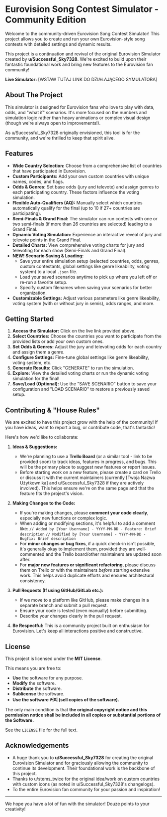 # Eurovision Song Contest Simulator - Community Edition

Welcome to the community-driven Eurovision Song Contest Simulator! This project allows you to create and run your own Eurovision-style song contests with detailed settings and dynamic results.

This project is a continuation and revival of the original Eurovision Simulator created by **u/Successful_Sky7328**. We're excited to build upon their fantastic foundational work and bring new features to the Eurovision fan community!

**Live Simulator:** [WSTAW TUTAJ LINK DO DZIAŁAJĄCEGO SYMULATORA]

## About The Project

This simulator is designed for Eurovision fans who love to play with data, odds, and "what if" scenarios. It's more focused on the numbers and simulation logic rather than heavy animations or complex visual design (though we're always open to improvements!).

As u/Successful_Sky7328 originally envisioned, this tool is for the community, and we're thrilled to keep that spirit alive.

## Features

* **Wide Country Selection:** Choose from a comprehensive list of countries that have participated in Eurovision.
* **Custom Participants:** Add your own custom countries with unique names, codes, and flags.
* **Odds & Genres:** Set base odds (jury and televote) and assign genres to each participating country. These factors influence the voting simulation.
* **Flexible Auto-Qualifiers (AQ):** Manually select which countries automatically qualify for the final (up to 10 if 27+ countries are participating).
* **Semi-Finals & Grand Final:** The simulator can run contests with one or two semi-finals (if more than 26 countries are selected) leading to a Grand Final.
* **Dynamic Voting Simulation:** Experience an interactive reveal of jury and televote points in the Grand Final.
* **Detailed Charts:** View comprehensive voting charts for jury and televoting for each show (Semi-Finals and Grand Final).
* **NEW! Scenario Saving & Loading:**
    * Save your entire simulation setup (selected countries, odds, genres, custom contestants, global settings like genre likeability, voting system) to a local `.json` file.
    * Load your saved scenarios anytime to pick up where you left off or re-run a favorite setup.
    * Specify custom filenames when saving your scenarios for better organization.
* **Customizable Settings:** Adjust various parameters like genre likeability, voting system (with or without jury in semis), odds ranges, and more.

## Getting Started

1.  **Access the Simulator:** Click on the live link provided above.
2.  **Select Countries:** Choose the countries you want to participate from the provided lists or add your own custom ones.
3.  **Set Odds & Genres:** Adjust the jury and televoting odds for each country and assign them a genre.
4.  **Configure Settings:** Fine-tune global settings like genre likeability, voting system, etc.
5.  **Generate Results:** Click "GENERATE" to run the simulation.
6.  **Explore:** View the detailed voting charts or run the dynamic voting simulation for the final!
7.  **Save/Load (Optional):** Use the "SAVE SCENARIO" button to save your configuration and "LOAD SCENARIO" to restore a previously saved setup.

## Contributing & "House Rules"

We are excited to have this project grow with the help of the community! If you have ideas, want to report a bug, or contribute code, that's fantastic!

Here's how we'd like to collaborate:

1.  **Ideas & Suggestions:**
    * We're planning to use a **Trello Board** (or a similar tool - link to be provided soon) to track ideas, features in progress, and bugs. This will be the primary place to suggest new features or report issues.
    * Before starting work on a new feature, please create a card on Trello or discuss it with the current maintainers (currently [Twoja Nazwa Użytkownika] and u/Successful_Sky7328 if they are actively involved). This helps ensure we're on the same page and that the feature fits the project's vision.

2.  **Making Changes to the Code:**
    * If you're making changes, please **comment your code clearly**, especially new functions or complex logic.
    * When adding or modifying sections, it's helpful to add a comment like:
        `// Added by [Your Username] - YYYY-MM-DD - Feature: Brief description`
        `// Modified by [Your Username] - YYYY-MM-DD - Bugfix: Brief description`
    * For **minor changes or bug fixes**, if a quick check-in isn't possible, it's generally okay to implement them, provided they are well-commented and the Trello board/other maintainers are updated soon after.
    * For **major new features or significant refactoring**, please discuss them on Trello or with the maintainers *before* starting extensive work. This helps avoid duplicate efforts and ensures architectural consistency.

3.  **Pull Requests (If using GitHub/GitLab etc.):**
    * If we move to a platform like GitHub, please make changes in a separate branch and submit a pull request.
    * Ensure your code is tested (even manually) before submitting.
    * Describe your changes clearly in the pull request.

4.  **Be Respectful:** This is a community project built on enthusiasm for Eurovision. Let's keep all interactions positive and constructive.

## License

This project is licensed under the **MIT License**.

This means you are free to:
* **Use** the software for any purpose.
* **Modify** the software.
* **Distribute** the software.
* **Sublicense** the software.
* **Use the software 커피 (sell copies of the software).**

The only main condition is that **the original copyright notice and this permission notice shall be included in all copies or substantial portions of the Software.**

See the `LICENSE` file for the full text.

## Acknowledgements

* A huge thank you to **u/Successful_Sky7328** for creating the original Eurovision Simulator and for graciously allowing the community to continue its development. Their foundational work is the backbone of this project.
* Thanks to u/stems_twice for the original idea/work on custom countries with custom icons (as noted in u/Successful_Sky7328's changelogs).
* To the entire Eurovision fan community for your passion and inspiration!

---

We hope you have a lot of fun with the simulator! Douze points to your creativity!
